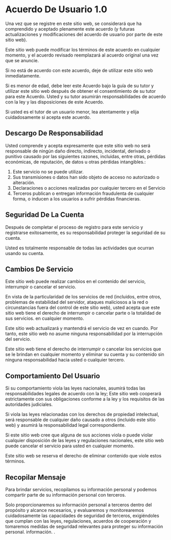 # Acuerdo De Usuario 1.0

Una vez que se registre en este sitio web, se considerará que ha comprendido y aceptado plenamente este acuerdo (y futuras actualizaciones y modificaciones del acuerdo de usuario por parte de este sitio web).

Este sitio web puede modificar los términos de este acuerdo en cualquier momento, y el acuerdo revisado reemplazará al acuerdo original una vez que se anuncie.

Si no está de acuerdo con este acuerdo, deje de utilizar este sitio web inmediatamente.

Si es menor de edad, debe leer este Acuerdo bajo la guía de su tutor y utilizar este sitio web después de obtener el consentimiento de su tutor para este Acuerdo. Usted y su tutor asumirán responsabilidades de acuerdo con la ley y las disposiciones de este Acuerdo.

Si usted es el tutor de un usuario menor, lea atentamente y elija cuidadosamente si acepta este acuerdo.

## Descargo De Responsabilidad

Usted comprende y acepta expresamente que este sitio web no será responsable de ningún daño directo, indirecto, incidental, derivado o punitivo causado por las siguientes razones, incluidas, entre otras, pérdidas económicas, de reputación, de datos u otras pérdidas intangibles.:

1. Este servicio no se puede utilizar.
1. Sus transmisiones o datos han sido objeto de acceso no autorizado o alteración.
1. Declaraciones o acciones realizadas por cualquier tercero en el Servicio
1. Terceros publican o entregan información fraudulenta de cualquier forma, o inducen a los usuarios a sufrir pérdidas financieras.

## Seguridad De La Cuenta

Después de completar el proceso de registro para este servicio y registrarse exitosamente, es su responsabilidad proteger la seguridad de su cuenta.

Usted es totalmente responsable de todas las actividades que ocurran usando su cuenta.

## Cambios De Servicio

Este sitio web puede realizar cambios en el contenido del servicio, interrumpir o cancelar el servicio.

En vista de la particularidad de los servicios de red (incluidos, entre otros, problemas de estabilidad del servidor, ataques maliciosos a la red o circunstancias fuera del control de este sitio web), usted acepta que este sitio web tiene el derecho de interrumpir o cancelar parte o la totalidad de sus servicios. en cualquier momento.

Este sitio web actualizará y mantendrá el servicio de vez en cuando. Por tanto, este sitio web no asume ninguna responsabilidad por la interrupción del servicio.

Este sitio web tiene el derecho de interrumpir o cancelar los servicios que se le brindan en cualquier momento y eliminar su cuenta y su contenido sin ninguna responsabilidad hacia usted o cualquier tercero.

## Comportamiento Del Usuario

Si su comportamiento viola las leyes nacionales, asumirá todas las responsabilidades legales de acuerdo con la ley; Este sitio web cooperará estrictamente con sus obligaciones conforme a la ley y los requisitos de las autoridades judiciales.

Si viola las leyes relacionadas con los derechos de propiedad intelectual, será responsable de cualquier daño causado a otros (incluido este sitio web) y asumirá la responsabilidad legal correspondiente.

Si este sitio web cree que alguna de sus acciones viola o puede violar cualquier disposición de las leyes y regulaciones nacionales, este sitio web puede cancelar el servicio para usted en cualquier momento.

Este sitio web se reserva el derecho de eliminar contenido que viole estos términos.

## Recopilar Mensaje

Para brindar servicios, recopilamos su información personal y podemos compartir parte de su información personal con terceros.

Solo proporcionaremos su información personal a terceros dentro del propósito y alcance necesarios, y evaluaremos y monitorearemos cuidadosamente las capacidades de seguridad de terceros, exigiéndoles que cumplan con las leyes, regulaciones, acuerdos de cooperación y tomaremos medidas de seguridad relevantes para proteger su información personal. información. .
